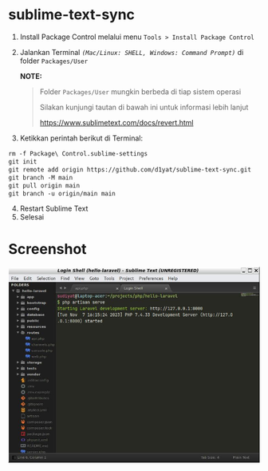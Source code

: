# sublime-text-sync
1. Install Package Control melalui menu `Tools > Install Package Control`
2. Jalankan Terminal _`(Mac/Linux: SHELL, Windows: Command Prompt)`_ di folder `Packages/User`
   
   **NOTE:**
   > Folder `Packages/User` mungkin berbeda di tiap sistem operasi
   > 
   > Silakan kunjungi tautan di bawah ini untuk informasi lebih lanjut
   > 
   > https://www.sublimetext.com/docs/revert.html
   
4. Ketikkan perintah berikut di Terminal:
```
rm -f Package\ Control.sublime-settings
git init
git remote add origin https://github.com/d1yat/sublime-text-sync.git
git branch -M main
git pull origin main
git branch -u origin/main main
```
4. Restart Sublime Text
5. Selesai

# Screenshot
![Alt text](screenshot.jpg?raw=true "Sublime Text")
